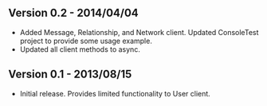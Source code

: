 ## Version 0.2 - 2014/04/04
  * Added Message, Relationship, and Network client. Updated ConsoleTest project to provide some usage example.
  * Updated all client methods to async.

## Version 0.1 - 2013/08/15
  * Initial release. Provides limited functionality to User client.